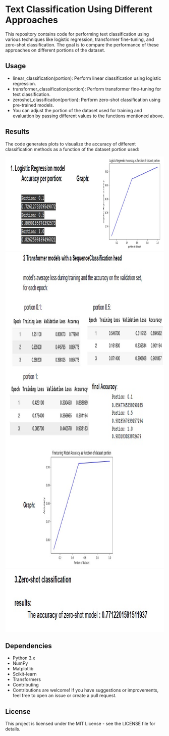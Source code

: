 # Text Classification Using Different Approaches

This repository contains code for performing text classification using various techniques like logistic regression, transformer fine-tuning, and zero-shot classification. 
The goal is to compare the performance of these approaches on different portions of the dataset.

## Usage
- linear_classification(portion): Perform linear classification using logistic regression.
- transformer_classification(portion): Perform transformer fine-tuning for text classification.
- zeroshot_classification(portion): Perform zero-shot classification using pre-trained models.
- You can adjust the portion of the dataset used for training and evaluation by passing different values to the functions mentioned above.

## Results
The code generates plots to visualize the accuracy of different classification methods as a function of the dataset portion used:

<img src="result/logistic_reg_result.jpg" alt="Description of Image" width="2000" height="300">
<img src="result/transformer_SC_result.jpg" alt="Description of Image" width="1000" height="1000">
<img src="result/zero_shot_result.jpg" alt="Description of Image" width="1000" height="200">

## Dependencies
- Python 3.x
- NumPy
- Matplotlib
- Scikit-learn
- Transformers
- Contributing
- Contributions are welcome! If you have suggestions or improvements, feel free to open an issue or create a pull request.

## License
This project is licensed under the MIT License - see the LICENSE file for details.
